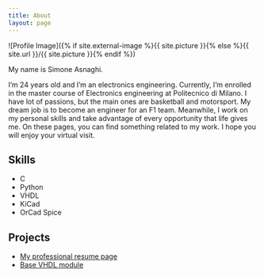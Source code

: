 ```yaml
---
title: About
layout: page
---
```


![Profile Image]({% if site.external-image %}{{ site.picture }}{% else %}{{ site.url }}/{{ site.picture }}{% endif %})

<p>My name is Simone Asnaghi. </p>

<p>I’m 24 years old and I’m an electronics engineering. Currently, I’m enrolled in the master course of Electronics engineering at Politecnico di Milano. I have lot of passions, but the main ones are basketball and motorsport. My dream job is to become an engineer for an F1 team. Meanwhile, I work on my personal skills and take advantage of every opportunity that life gives me. On these pages, you can find something related to my work. I hope you will enjoy your virtual visit.</p>

<h2>Skills</h2>

<ul class="skill-list">
	<li>C</li>
	<li>Python</li>
	<li>VHDL</li>
	<li>KiCad</li>
	<li>OrCad Spice</li>
</ul>

<h2>Projects</h2>

<ul>
	<li><a href="https://github.com/simoasnaghi/resume">My professional resume page</a></li>
	<li><a href="https://github.com/simoasnaghi/VHDL_base_module">Base VHDL module</a></li>
</ul>
